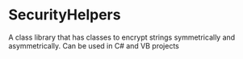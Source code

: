 # SecurityHelpers
A class library that has classes to encrypt strings symmetrically and asymmetrically. Can be used in C# and VB projects
